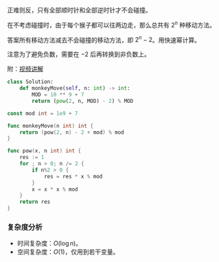 正难则反，只有全部顺时针和全部逆时针才不会碰撞。

在不考虑碰撞时，由于每个猴子都可以往两边走，那么总共有 $2^n$ 种移动方法。

答案所有移动方法减去不会碰撞的移动方法，即 $2^n-2$。用快速幂计算。

注意为了避免负数，需要在 $-2$ 后再转换到非负数上。

附：[视频讲解](https://www.bilibili.com/video/BV1mD4y1E7QK/)

```py [sol1-Python3]
class Solution:
    def monkeyMove(self, n: int) -> int:
        MOD = 10 ** 9 + 7
        return (pow(2, n, MOD) - 2) % MOD
```

```go [sol1-Go]
const mod int = 1e9 + 7

func monkeyMove(n int) int {
	return (pow(2, n) - 2 + mod) % mod
}

func pow(x, n int) int {
	res := 1
	for ; n > 0; n /= 2 {
		if n%2 > 0 {
			res = res * x % mod
		}
		x = x * x % mod
	}
	return res
}
```

### 复杂度分析

- 时间复杂度：$O(\log n)$。
- 空间复杂度：$O(1)$，仅用到若干变量。
